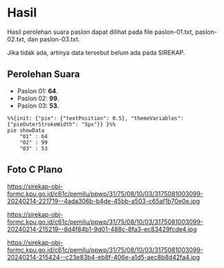 # Hasil

Hasil perolehan suara paslon dapat dilihat pada file paslon-01.txt, paslon-02.txt, dan paslon-03.txt.

Jika tidak ada, artinya data tersebut belum ada pada SIREKAP.

## Perolehan Suara

 * Paslon 01: **64**.
 * Paslon 02: **99**.
 * Paslon 03: **53**.

```mermaid
%%{init: {"pie": {"textPosition": 0.5}, "themeVariables": {"pieOuterStrokeWidth": "5px"}} }%%
pie showData
    "01" : 64
    "02" : 99
    "03" : 53
```
## Foto C Plano

https://sirekap-obj-formc.kpu.go.id/c61c/pemilu/ppwp/31/75/08/10/03/3175081003099-20240214-221719--4ada306b-b4de-45bb-a503-c65af1b70e0e.jpg

https://sirekap-obj-formc.kpu.go.id/c61c/pemilu/ppwp/31/75/08/10/03/3175081003099-20240214-215219--8d4f84b1-9d01-488c-8fa3-ec83429fcde4.jpg

https://sirekap-obj-formc.kpu.go.id/c61c/pemilu/ppwp/31/75/08/10/03/3175081003099-20240214-215424--c23e83b4-eb8f-406e-a1d5-aec8b8d42fa4.jpg
